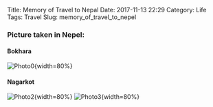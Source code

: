Title: Memory of Travel to Nepal
Date: 2017-11-13 22:29
Category: Life  
Tags: Travel
Slug: memory_of_travel_to_nepel

### **Picture taken in Nepel:**

#### **Bokhara** 
<left>![Photo0]({attach}/blogs/blog_11_13_2017_3/DSC_7456.jpg){width=80%}</left>

#### **Nagarkot**
<left>![Photo2]({attach}/blogs/blog_11_13_2017_3/DSC_7492.jpg){width=80%}</left>
<left>![Photo3]({attach}/blogs/blog_11_13_2017_3/DSC_7493.jpg){width=80%}</left>

